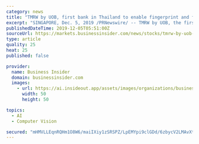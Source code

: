 ```yaml
---
category: news
title: "TMRW by UOB, first bank in Thailand to enable fingerprint and facial biometrics for speedier and safer account opening"
excerpt: "SINGAPORE, Dec. 5, 2019 /PRNewswire/ -- TMRW by UOB, the first mobile-only bank for ASEAN's digital generation, today announced that it has enabled fingerprint and facial biometrics to make it ..."
publishedDateTime: 2019-12-05T05:51:00Z
sourceUrl: https://markets.businessinsider.com/news/stocks/tmrw-by-uob-first-bank-in-thailand-to-enable-fingerprint-and-facial-biometrics-for-speedier-and-safer-account-opening-1028739300
type: article
quality: 25
heat: 25
published: false

provider:
  name: Business Insider
  domain: businessinsider.com
  images:
    - url: https://ai.insideout.app/assets/images/organizations/businessinsider.com-50x50.jpg
      width: 50
      height: 50

topics:
  - AI
  - Computer Vision

secured: "mHMVLLEqnRQHm1O8W6/maiIXiy1zSRSPZ/LpEMYpi9clGDd/6zbycV2LMAvXtB7/QtZ1eOJQoLZ9SrEc56PIM1dM4gX47hf9eiz26bzE9pyR2wA5ehjERiPXefgotUoc5WC1pb5XJgutzBjX6A6kd4wMgudD06EttV59aZWtlXycMEfnQvHpJXYGyfhvfTyGgv8l2m0oGB/TUsY2t2eNg28UnqmmA0r+UYU6ATbIHHyVkNSwIYozk/GIBik4MGYfl06Za7JAtGRtOArn65EdEg==;2fMdEcB8olgnQqvDgPe36w=="
---
```



